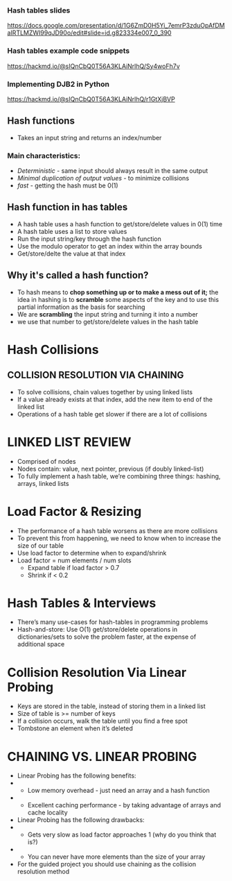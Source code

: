 ### Hash tables slides
https://docs.google.com/presentation/d/1G6ZmD0H5Yi_7emrP3zduOpAfDMaIRTLMZWI99qJD90o/edit#slide=id.g823334e007_0_390

### Hash tables example code snippets
https://hackmd.io/@sIQnCbQ0T56A3KLAiNrlhQ/Sy4woFh7v

### Implementing DJB2 in Python
https://hackmd.io/@sIQnCbQ0T56A3KLAiNrlhQ/r1GtXjBVP

## Hash functions

* Takes an input string and returns an index/number

### Main characteristics:

* *Deterministic* - same input should always result in the same output
* *Minimal duplication of output values* - to minimize collisions
* *fast* - getting the hash must be 0(1)


## Hash function in has tables
* A hash table uses a hash function to get/store/delete values in 0(1) time
* A hash table uses a list to store values
* Run the input string/key through the hash function
* Use the modulo operator to get an index within the array bounds
* Get/store/delte the value at that index

## Why it's called a hash function?

* To hash means to **chop something up or to make a mess out of it;**
the idea in hashing is to **scramble** some aspects of the key and to use this partial information
 as the basis for searching
* We are **scrambling** the input string and turning it into a number
* we use that number to get/store/delete values in the hash table

# Hash Collisions

## COLLISION RESOLUTION VIA CHAINING
* To solve collisions, chain values together by using linked lists
* If a value already exists at that index, add the new item to end of the linked list
* Operations of a hash table get slower if there are a lot of collisions

# LINKED LIST REVIEW
* Comprised of nodes
* Nodes contain: value, next pointer, previous (if doubly linked-list)
* To fully implement a hash table, we’re combining three things: hashing, arrays, linked lists

# Load Factor & Resizing
* The performance of a hash table worsens as there are more collisions
* To prevent this from happening, we need to know when to increase the size of our table
* Use load factor to determine when to expand/shrink
* Load factor = num elements / num slots
    * Expand table if load factor > 0.7
    * Shrink if < 0.2

# Hash Tables & Interviews

* There’s many use-cases for hash-tables in programming problems
* Hash-and-store: Use O(1) get/store/delete operations in dictionaries/sets to solve the problem faster, at the expense of additional space

# Collision Resolution Via Linear Probing
* Keys are stored in the table, instead of storing them in a linked list
* Size of table is >= number of keys
* If a collision occurs, walk the table until you find a free spot
* Tombstone an element when it’s deleted

# CHAINING VS. LINEAR PROBING

* Linear Probing has the following benefits:
*   * Low memory overhead - just need an array and a hash function
*   * Excellent caching performance - by taking advantage of arrays and cache locality
* Linear Probing has the following drawbacks:
*   * Gets very slow as load factor approaches 1 (why do you think that is?)
*   * You can never have more elements than the size of your array
* For the guided project you should use chaining as the collision resolution method

